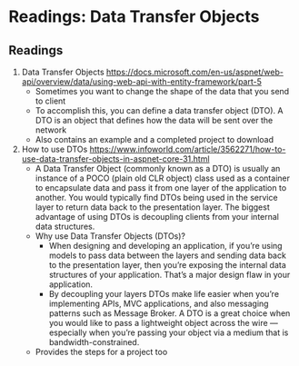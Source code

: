 #  Readings: Data Transfer Objects

##  Readings
1.  Data Transfer Objects  https://docs.microsoft.com/en-us/aspnet/web-api/overview/data/using-web-api-with-entity-framework/part-5
    -  Sometimes you want to change the shape of the data that you send to client
    -  To accomplish this, you can define a data transfer object (DTO). A DTO is an object that defines how the data will be sent over the network
    -  Also contains an example and a completed project to download
2.  How to use DTOs  https://www.infoworld.com/article/3562271/how-to-use-data-transfer-objects-in-aspnet-core-31.html
    -  A Data Transfer Object (commonly known as a DTO) is usually an instance of a POCO (plain old CLR object) class used as a container to encapsulate data and pass it from one layer of the application to another. You would typically find DTOs being used in the service layer to return data back to the presentation layer. The biggest advantage of using DTOs is decoupling clients from your internal data structures.
    -  Why use Data Transfer Objects (DTOs)?
        -  When designing and developing an application, if you’re using models to pass data between the layers and sending data back to the presentation layer, then you’re exposing the internal data structures of your application. That’s a major design flaw in your application.
        -  By decoupling your layers DTOs make life easier when you’re implementing APIs, MVC applications, and also messaging patterns such as Message Broker. A DTO is a great choice when you would like to pass a lightweight object across the wire — especially when you’re passing your object via a medium that is bandwidth-constrained.
    -  Provides the steps for a project too